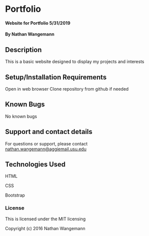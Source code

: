 # Portfolio

#### Website for Portfolio 5/31/2019

#### By Nathan Wangemann

## Description

This is a basic website designed to display my projects and interests

## Setup/Installation Requirements

Open in web browser
Clone repository from github if needed

## Known Bugs

No known bugs

## Support and contact details

For questions or support, please contact nathan.wangemann@aggiemail.usu.edu

## Technologies Used

HTML

CSS

Bootstrap

### License

This is licensed under the MIT licensing

Copyright (c) 2016 Nathan Wangemann
